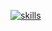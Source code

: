 [![skills](https://skillicons.dev/icons?i=c,cpp,cs,java,py,go,bash,html,css,js,ts,php,postgres,mysql,mongodb,nodejs,express,react,vue,alpinejs,symfony,electron,discordjs,vite,git,github,githubactions,cmake,unity,postman,docker,visualstudio,vscode,androidstudio,npm,tailwindcss)](https://skillicons.dev)
